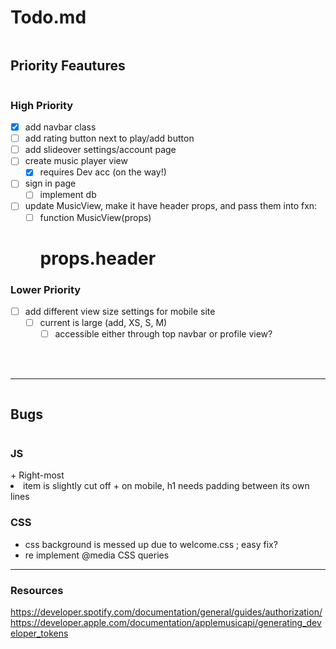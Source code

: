 Todo.md
======

<summary><h2 style="display: inline-block;">Priority Feautures</h2></summary>

### High Priority
- [X] add navbar class
- [ ] add rating button next to play/add button
- [ ] add slideover settings/account page
- [ ] create music player view
    - [X]  requires Dev acc (on the way!)
- [ ] sign in page
    - [ ] implement db
- [ ] update MusicView, make it have header props, and pass them into fxn:
    - [ ] function MusicView(props)
        <h1 or h2> props.header </h1 or h2>

### Lower Priority
- [ ] add different view size settings for mobile site
    - [ ] current is large (add, XS, S, M)
        - [ ] accessible either through top navbar or profile view?

<br><br>

-----
<summary><h2 style="display: inline-block;">Bugs</h2></summary>
<summary><h3 style="display: inline-block;">JS</h3></summary>
+ Right-most <li> item is slightly cut off
+ on mobile, h1 needs padding between its own lines

### CSS
+ css background is messed up due to welcome.css ; easy fix?
+ re implement @media CSS queries

-----
### Resources

https://developer.spotify.com/documentation/general/guides/authorization/
https://developer.apple.com/documentation/applemusicapi/generating_developer_tokens
